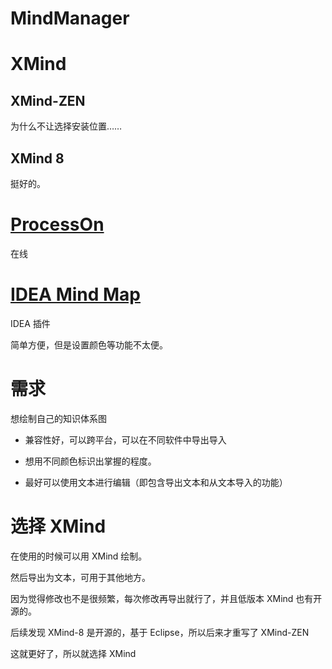 # MindManager

# XMind

## XMind-ZEN

为什么不让选择安装位置……

## XMind 8

挺好的。

# [ProcessOn](https://www.processon.com/)

在线

# [IDEA Mind Map](https://plugins.jetbrains.com/plugin/8045-idea-mind-map)

IDEA 插件

简单方便，但是设置颜色等功能不太便。



# 需求

想绘制自己的知识体系图

- 兼容性好，可以跨平台，可以在不同软件中导出导入

* 想用不同颜色标识出掌握的程度。

* 最好可以使用文本进行编辑（即包含导出文本和从文本导入的功能）



# 选择 XMind

在使用的时候可以用 XMind 绘制。

然后导出为文本，可用于其他地方。

因为觉得修改也不是很频繁，每次修改再导出就行了，并且低版本 XMind 也有开源的。



后续发现 XMind-8 是开源的，基于 Eclipse，所以后来才重写了 XMind-ZEN

这就更好了，所以就选择 XMind